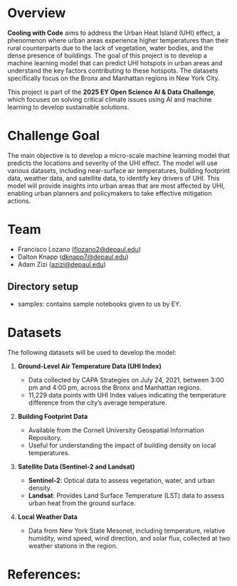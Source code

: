 # Overview

**Cooling with Code** aims to address the Urban Heat Island (UHI) effect, a phenomenon where urban areas experience higher temperatures than their rural counterparts due to the lack of vegetation, water bodies, and the dense presence of buildings. The goal of this project is to develop a machine learning model that can predict UHI hotspots in urban areas and understand the key factors contributing to these hotspots. The datasets specifically focus on the Bronx and Manhattan regions in New York City.

This project is part of the **2025 EY Open Science AI & Data Challenge**, which focuses on solving critical climate issues using AI and machine learning to develop sustainable solutions.

# Challenge Goal

The main objective is to develop a micro-scale machine learning model that predicts the locations and severity of the UHI effect. The model will use various datasets, including near-surface air temperatures, building footprint data, weather data, and satellite data, to identify key drivers of UHI. This model will provide insights into urban areas that are most affected by UHI, enabling urban planners and policymakers to take effective mitigation actions.

# Team
- Francisco Lozano (flozano2@depaul.edu)
- Dalton Knapp (dknapp7@depaul.edu)
- Adam Zizi (azizi@depaul.edu)

## Directory setup
- samples: contains sample notebooks given to us by EY. 

# Datasets

The following datasets will be used to develop the model:

1. **Ground-Level Air Temperature Data (UHI Index)**
   - Data collected by CAPA Strategies on July 24, 2021, between 3:00 pm and 4:00 pm, across the Bronx and Manhattan regions.
   - 11,229 data points with UHI Index values indicating the temperature difference from the city’s average temperature.

2. **Building Footprint Data**
   - Available from the Cornell University Geospatial Information Repository.
   - Useful for understanding the impact of building density on local temperatures.

3. **Satellite Data (Sentinel-2 and Landsat)**
   - **Sentinel-2**: Optical data to assess vegetation, water, and urban density.
   - **Landsat**: Provides Land Surface Temperature (LST) data to assess urban heat from the ground surface.

4. **Local Weather Data**
   - Data from New York State Mesonet, including temperature, relative humidity, wind speed, wind direction, and solar flux, collected at two weather stations in the region.

# References: 